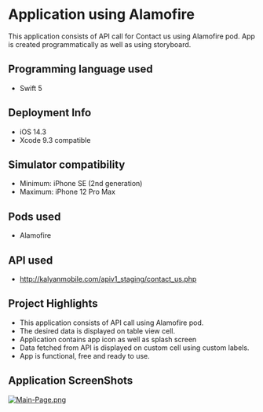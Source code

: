 # Application using Alamofire

This application consists of API call for Contact us using Alamofire pod. App is created programmatically as well as using storyboard.

## Programming language used
- Swift 5

## Deployment Info
- iOS 14.3
- Xcode 9.3 compatible

## Simulator compatibility
- Minimum: iPhone SE (2nd generation)
- Maximum: iPhone 12 Pro Max

## Pods used
- Alamofire

## API used
- http://kalyanmobile.com/apiv1_staging/contact_us.php

## Project Highlights
- This application consists of API call using Alamofire pod.
- The desired data is displayed on table view cell.
- Application contains app icon as well as splash screen
- Data fetched from API is displayed on custom cell using custom labels.
- App is functional, free and ready to use.

## Application ScreenShots

[![Main-Page.png](https://i.postimg.cc/nLNRqD2V/Main-Page.png)](https://postimg.cc/B8cB0tRR)
